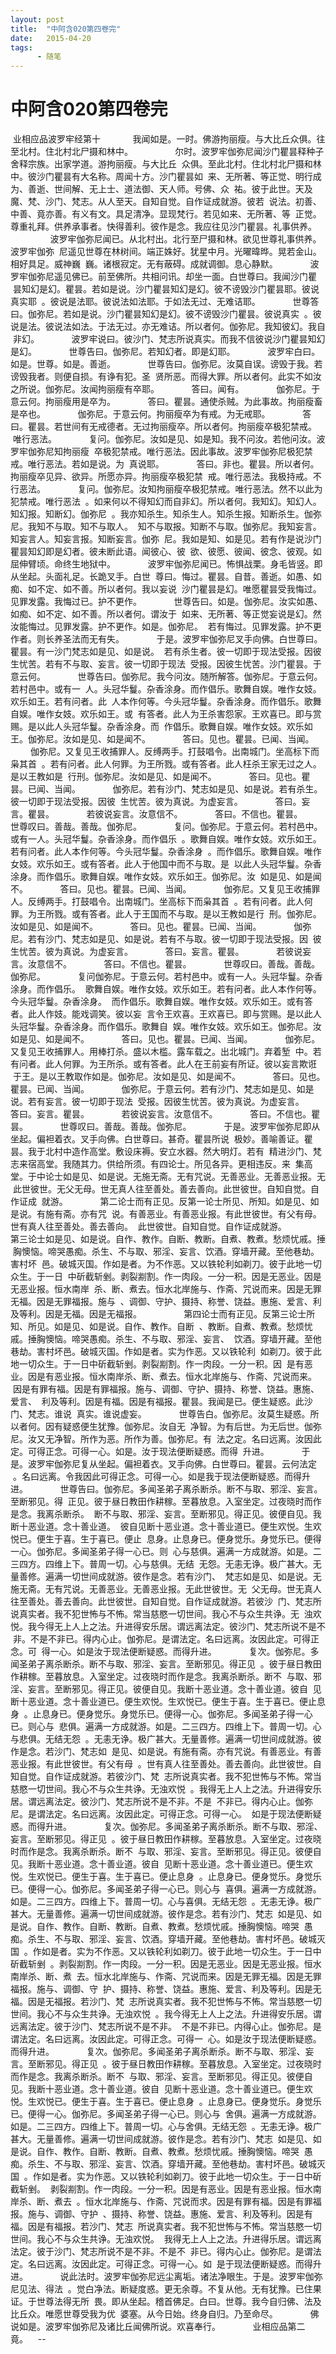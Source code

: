 ```yaml
---
layout: post
title:  "中阿含020第四卷完"
date:   2015-04-20
tags:
      - 随笔
---
```


# 中阿含020第四卷完


 业相应品波罗牢经第十
   
 　　我闻如是。一时。佛游拘丽瘦。与大比丘众俱。往至北村。住北村北尸摄和林中。
   
   
 　　尔时。波罗牢伽弥尼闻沙门瞿昙释种子舍释宗族。出家学道。游拘丽瘦。与大比丘
 众俱。至此北村。住北村北尸摄和林中。彼沙门瞿昙有大名称。周闻十方。沙门瞿昙如
 来、无所著、等正觉、明行成为、善逝、世间解、无上士、道法御、天人师。号佛、众
 祐。彼于此世。天及魔、梵、沙门、梵志。从人至天。自知自觉。自作证成就游。彼若
 说法。初善、中善、竟亦善。有义有文。具足清净。显现梵行。若见如来、无所著、等
 正觉。尊重礼拜。供养承事者。快得善利。彼作是念。我应往见沙门瞿昙。礼事供养。
   
   
 　　波罗牢伽弥尼闻已。从北村出。北行至尸摄和林。欲见世尊礼事供养。波罗牢伽弥
 尼遥见世尊在林树间。端正姝好。犹星中月。光曜暐晔。晃若金山。相好具足。威神巍
 巍。诸根寂定。无有蔽碍。成就调御。息心静默。
   
 　　波罗牢伽弥尼遥见佛已。前至佛所。共相问讯。却坐一面。白世尊曰。我闻沙门瞿
 昙知幻是幻。瞿昙。若如是说。沙门瞿昙知幻是幻。彼不谤毁沙门瞿昙耶。彼说真实耶
 。彼说是法耶。彼说法如法耶。于如法无过、无难诘耶。
   
 　　世尊答曰。伽弥尼。若如是说。沙门瞿昙知幻是幻。彼不谤毁沙门瞿昙。彼说真实
 。彼说是法。彼说法如法。于法无过。亦无难诘。所以者何。伽弥尼。我知彼幻。我自
 非幻。
   
 　　波罗牢说曰。彼沙门、梵志所说真实。而我不信彼说沙门瞿昙知幻是幻。
   
 　　世尊告曰。伽弥尼。若知幻者。即是幻耶。
   
 　　波罗牢白曰。如是。世尊。如是。善逝。
   
 　　世尊告曰。伽弥尼。汝莫自误。谤毁于我。若谤毁我者。则便自损。有诤有犯。圣
 贤所恶。而得大罪。所以者何。此实不如汝之所说。伽弥尼。汝闻拘丽瘦有卒耶。
   
 　　答曰。闻有。
   
 　　伽弥尼。于意云何。拘丽瘦用是卒为。
   
 　　答曰。瞿昙。通使杀贼。为此事故。拘丽瘦畜是卒也。
   
 　　伽弥尼。于意云何。拘丽瘦卒为有戒。为无戒耶。
   
 　　答曰。瞿昙。若世间有无戒德者。无过拘丽瘦卒。所以者何。拘丽瘦卒极犯禁戒。
 唯行恶法。
   
 　　复问。伽弥尼。汝如是见、如是知。我不问汝。若他问汝。波罗牢伽弥尼知拘丽瘦
 卒极犯禁戒。唯行恶法。因此事故。波罗牢伽弥尼极犯禁戒。唯行恶法。若如是说。为
 真说耶。
   
 　　答曰。非也。瞿昙。所以者何。拘丽瘦卒见异、欲异。所愿亦异。拘丽瘦卒极犯禁
 戒。唯行恶法。我极持戒。不行恶法。
   
 　　复问。伽弥尼。汝知拘丽瘦卒极犯禁戒。唯行恶法。然不以此为犯禁戒。唯行恶法
 。如来何以不得知幻而自非幻。所以者何。我知幻。知幻人。知幻报。知断幻。伽弥尼
 。我亦知杀生。知杀生人。知杀生报。知断杀生。伽弥尼。我知不与取。知不与取人。
 知不与取报。知断不与取。伽弥尼。我知妄言。知妄言人。知妄言报。知断妄言。伽弥
 尼。我如是知、如是见。若有作是说沙门瞿昙知幻即是幻者。彼未断此语。闻彼心、彼
 欲、彼愿、彼闻、彼念、彼观。如屈伸臂顷。命终生地狱中。
   
 　　波罗牢伽弥尼闻已。怖惧战栗。身毛皆竖。即从坐起。头面礼足。长跪叉手。白世
 尊曰。悔过。瞿昙。自昔。善逝。如愚、如痴、如不定、如不善。所以者何。我以妄说
 沙门瞿昙是幻。唯愿瞿昙受我悔过。见罪发露。我悔过已。护不更作。
   
 　　世尊告曰。如是。伽弥尼。汝实如愚、如痴、如不定、如不善。所以者何。谓汝于
 如来、无所著、等正觉妄说是幻。然汝能悔过。见罪发露。护不更作。如是。伽弥尼。
 若有悔过。见罪发露。护不更作者。则长养圣法而无有失。
   
 　　于是。波罗牢伽弥尼叉手向佛。白世尊曰。瞿昙。有一沙门梵志如是见、如是说。
 若有杀生者。彼一切即于现法受报。因彼生忧苦。若有不与取、妄言。彼一切即于现法
 受报。因彼生忧苦。沙门瞿昙。于意云何。
   
 　　世尊告曰。伽弥尼。我今问汝。随所解答。伽弥尼。于意云何。若村邑中。或有一
 人。头冠华鬘。杂香涂身。而作倡乐。歌舞自娱。唯作女妓。欢乐如王。若有问者。此
 人本作何等。今头冠华鬘。杂香涂身。而作倡乐。歌舞自娱。唯作女妓。欢乐如王。或
 有答者。此人为王杀害怨家。王欢喜已。即与赏赐。是以此人头冠华鬘。杂香涂身。而
 作倡乐。歌舞自娱。唯作女妓。欢乐如王。伽弥尼。汝如是见、如是闻不。
   
 　　答曰。见也。瞿昙。已闻、当闻。
   
 　　伽弥尼。又复见王收捕罪人。反缚两手。打鼓唱令。出南城门。坐高标下而枭其首
 。若有问者。此人何罪。为王所戮。或有答者。此人枉杀王家无过之人。是以王教如是
 行刑。伽弥尼。汝如是见、如是闻不。
   
 　　答曰。见也。瞿昙。已闻、当闻。
   
 　　伽弥尼。若有沙门、梵志如是见、如是说。若有杀生。彼一切即于现法受报。因彼
 生忧苦。彼为真说。为虚妄言。
   
 　　答曰。妄言。瞿昙。
   
 　　若彼说妄言。汝意信不。
   
 　　答曰。不信也。瞿昙。
   
 　　世尊叹曰。善哉。善哉。伽弥尼。
   
 　　复问。伽弥尼。于意云何。若村邑中。或有一人。头冠华鬘。杂香涂身。而作倡乐
 。歌舞自娱。唯作女妓。欢乐如王。若有问者。此人本作何等。今头冠华鬘。杂香涂身
 。而作倡乐。歌舞自娱。唯作女妓。欢乐如王。或有答者。此人于他国中而不与取。是
 以此人头冠华鬘。杂香涂身。而作倡乐。歌舞自娱。唯作女妓。欢乐如王。伽弥尼。汝
 如是见、如是闻不。
   
 　　答曰。见也。瞿昙。已闻、当闻。
   
 　　伽弥尼。又复见王收捕罪人。反缚两手。打鼓唱令。出南城门。坐高标下而枭其首
 。若有问者。此人何罪。为王所戮。或有答者。此人于王国而不与取。是以王教如是行
 刑。伽弥尼。汝如是见、如是闻不。
   
 　　答曰。见也。瞿昙。已闻、当闻。
   
 　　伽弥尼。若有沙门、梵志如是见、如是说。若有不与取。彼一切即于现法受报。因
 彼生忧苦。彼为真说。为虚妄言。
   
 　　答曰。妄言。瞿昙。
   
 　　若彼说妄言。汝意信不。
   
 　　答曰。不信也。瞿昙。
   
 　　世尊叹曰。善哉。善哉。伽弥尼。
   
 　　复问伽弥尼。于意云何。若村邑中。或有一人。头冠华鬘。杂香涂身。而作倡乐。
 歌舞自娱。唯作女妓。欢乐如王。若有问者。此人本作何等。今头冠华鬘。杂香涂身。
 而作倡乐。歌舞自娱。唯作女妓。欢乐如王。或有答者。此人作妓。能戏调笑。彼以妄
 言令王欢喜。王欢喜已。即与赏赐。是以此人头冠华鬘。杂香涂身。而作倡乐。歌舞自
 娱。唯作女妓。欢乐如王。伽弥尼。汝如是见、如是闻不。
   
 　　答曰。见也。瞿昙。已闻、当闻。
   
 　　伽弥尼。又复见王收捕罪人。用棒打杀。盛以木槛。露车载之。出北城门。弃着堑
 中。若有问者。此人何罪。为王所杀。或有答者。此人在王前妄有所证。彼以妄言欺诳
 于王。是以王教取作如是。伽弥尼。汝如是见、如是闻不。
   
 　　答曰。见也。瞿昙。已闻、当闻。
   
 　　伽弥尼。于意云何。若有沙门、梵志如是见、如是说。若有妄言。彼一切即于现法
 受报。因彼生忧苦。彼为真说。为虚妄言。
   
 　　答曰。妄言。瞿昙。
   
 　　若彼说妄言。汝意信不。
   
 　　答曰。不信也。瞿昙。
   
 　　世尊叹曰。善哉。善哉。伽弥尼。
   
 　　于是。波罗牢伽弥尼即从坐起。偏袒着衣。叉手向佛。白世尊曰。甚奇。瞿昙所说
 极妙。善喻善证。瞿昙。我于北村中造作高堂。敷设床褥。安立水器。然大明灯。若有
 精进沙门、梵志来宿高堂。我随其力。供给所须。有四论士。所见各异。更相违反。来
 集高堂。于中论士如是见、如是说。无施无斋。无有咒说。无善恶业。无善恶业报。无
 此世彼世。无父无母。世无真人往至善处。善去善向。此世彼世。自知自觉。自作证成
 就游。
   
 　　第二论士而有正见。反第一论士所见、所知。如是见、如是说。有施有斋。亦有咒
 说。有善恶业。有善恶业报。有此世彼世。有父有母。世有真人往至善处。善去善向。
 此世彼世。自知自觉。自作证成就游。
   
 　　第三论士如是见、如是说。自作、教作。自断、教断。自煮、教煮。愁烦忧戚。捶
 胸懊恼。啼哭愚痴。杀生、不与取、邪淫、妄言、饮酒。穿墙开藏。至他巷劫。害村坏
 邑。破城灭国。作如是者。为不作恶。又以铁轮利如剃刀。彼于此地一切众生。于一日
 中斫截斩剉。剥裂剬割。作一肉段。一分一积。因是无恶业。因是无恶业报。恒水南岸
 杀、断、煮去。恒水北岸施与、作斋、咒说而来。因是无罪无福。因是无罪福报。施与
 、调御、守护、摄持、称誉、饶益。惠施、爱言、利及等利。因是无福。因是无福报。
   
   
 　　第四论士而有正见。反第三论士所知、所见。如是见、如是说。自作、教作。自断
 、教断。自煮、教煮。愁烦忧戚。捶胸懊恼。啼哭愚痴。杀生、不与取、邪淫、妄言、
 饮酒。穿墙开藏。至他巷劫。害村坏邑。破城灭国。作如是者。实为作恶。又以铁轮利
 如剃刀。彼于此地一切众生。于一日中斫截斩剉。剥裂剬割。作一肉段。一分一积。因
 是有恶业。因是有恶业报。恒水南岸杀、断、煮去。恒水北岸施与、作斋、咒说而来。
 因是有罪有福。因是有罪福报。施与、调御、守护、摄持、称誉、饶益。惠施、爱言、
 利及等利。因是有福。因是有福报。瞿昙。我闻是已。便生疑惑。此沙门、梵志。谁说
 真实。谁说虚妄。
   
 　　世尊告白。伽弥尼。汝莫生疑惑。所以者何。因有疑惑便生犹豫。伽弥尼。汝自无
 净智。为有后世。为无后世。伽弥尼。汝又无净智。所作为恶。所作为善。伽弥尼。有
 法之定。名曰远离。汝因此定。可得正念。可得一心。如是。汝于现法便断疑惑。而得
 升进。
   
 　　于是。波罗牢伽弥尼复从坐起。偏袒着衣。叉手向佛。白世尊曰。瞿昙。云何法定
 。名曰远离。令我因此可得正念。可得一心。如是我于现法便断疑惑。而得升进。
   
 　　世尊告曰。伽弥尼。多闻圣弟子离杀断杀。断不与取、邪淫、妄言。至断邪见。得
 正见。彼于昼日教田作耕稼。至暮放息。入室坐定。过夜晓时而作是念。我离杀断杀。
 断不与取、邪淫、妄言。至断邪见。得正见。彼便自见。我断十恶业道。念十善业道。
 彼自见断十恶业道。念十善业道已。便生欢悦。生欢悦已。便生于喜。生于喜已。便止
 息身。止息身已。便身觉乐。身觉乐已。便得一心。伽弥尼。多闻圣弟子得一心已。则
 心与慈俱。遍满一方成就游。如是。二三四方。四维上下。普周一切。心与慈俱。无结
 无怨。无恚无诤。极广甚大。无量善修。遍满一切世间成就游。彼作是念。若有沙门、
 梵志如是见、如是说。无施无斋。无有咒说。无善恶业。无善恶业报。无此世彼世。无
 父无母。世无真人往至善处。善去善向。此世彼世。自知自觉。自作证成就游。若彼沙
 门、梵志所说真实者。我不犯世怖与不怖。常当慈愍一切世间。我心不与众生共诤。无
 浊欢悦。我今得无上人上之法。升进得安乐居。谓远离法定。彼沙门、梵志所说不是不
 非。不是不非已。得内心止。伽弥尼。是谓法定。名曰远离。汝因此定。可得正念。可
 得一心。如是汝于现法便断疑惑。而得升进。
   
 　　复次。伽弥尼。多闻圣弟子离杀断杀。断不与取、邪淫、妄言。至断邪见。得正见
 。彼于昼日教田作耕稼。至暮放息。入室坐定。过夜晓时而作是念。我离杀断杀。断不
 与取、邪淫、妄言。至断邪见。得正见。彼便自见。我断十恶业道。念十善业道。彼自
 见断十恶业道。念十善业道已。便生欢悦。生欢悦已。便生于喜。生于喜已。便止息身
 。止息身已。便身觉乐。身觉乐已。便得一心。伽弥尼。多闻圣弟子得一心已。则心与
 悲俱。遍满一方成就游。如是。二三四方。四维上下。普周一切。心与悲俱。无结无怨
 。无恚无诤。极广甚大。无量善修。遍满一切世间成就游。彼作是念。若沙门、梵志如
 是见、如是说。有施有斋。亦有咒说。有善恶业。有善恶业报。有此世彼世。有父有母
 。世有真人往至善处。善去善向。此世彼世。自知自觉。自作证成就游。若彼沙门、梵
 志所说真实者。我不犯世怖与不怖。常当慈愍一切世间。我心不与众生共诤。无浊欢悦
 。我得无上人上之法。升进得安乐居。谓远离法定。彼沙门、梵志所说不是不非。不是
 不非已。得内心止。伽弥尼。是谓法定。名曰远离。汝因此定。可得正念。可得一心。
 如是于现法便断疑惑。而得升进。
   
 　　复次。伽弥尼。多闻圣弟子离杀断杀。断不与取、邪淫、妄言。至断邪见。得正见
 。彼于昼日教田作耕稼。至暮放息。入室坐定。过夜晓时而作是念。我离杀断杀。断不
 与取、邪淫、妄言。至断邪见。得正见。彼便自见。我断十恶业道。念十善业道。彼自
 见断十恶业道。念十善业道已。便生欢悦。生欢悦已。便生于喜。生于喜已。便止息身
 。止息身已。便身觉乐。身觉乐已。便得一心。伽弥尼。多闻圣弟子得一心已。则心与
 喜俱。遍满一方成就游。如是。二三四方。四维上下。普周一切。心与喜俱。无结无怨
 。无恚无诤。极广甚大。无量善修。遍满一切世间成就游。彼作是念。若有沙门、梵志
 如是见、如是说。自作、教作。自断、教断。自煮、教煮。愁烦忧戚。捶胸懊恼。啼哭
 愚痴。杀生、不与取、邪淫、妄言、饮酒。穿墙开藏。至他巷劫。害村坏邑。破城灭国
 。作如是者。实为不作恶。又以铁轮利如剃刀。彼于此地一切众生。于一日中斫截斩剉
 。剥裂剬割。作一肉段。一分一积。因是无恶业。因是无恶业报。恒水南岸杀、断、煮
 去。恒水北岸施与、作斋、咒说而来。因是无罪无福。因是无罪福报。施与、调御、守
 护、摄持、称誉、饶益。惠施、爱言、利及等利。因是无福。因是无福报。若沙门、梵
 志所说真实者。我不犯世怖与不怖。常当慈愍一切世间。我心不与众生共诤。无浊欢悦
 。我今得无上人上之法。升进得安乐居。谓远离法定。彼于沙门、梵志所说不是不非。
 不是不非已。内得心止。伽弥尼。是谓法定。名曰远离。汝因此定。可得正念。可得一
 心。如是汝于现法便断疑惑。而得升进。
   
 　　复次。伽弥尼。多闻圣弟子离杀断杀。断不与取、邪淫、妄言。至断邪见。得正见
 。彼于昼日教田作耕稼。至暮放息。入室坐定。过夜晓时而作是念。我离杀断杀。断不
 与取、邪淫、妄言。至断邪见。得正见。彼便自见。我断十恶业道。念十善业道。彼自
 见断十恶业道。念十善业道已。便生欢悦。生欢悦已。便生于喜。生于喜已。便止息身
 。止息身已。便身觉乐。身觉乐已。便得一心。伽弥尼。多闻圣弟子得一心已。则心与
 舍俱。遍满一方成就游。如是。二三四方。四维上下。普周一切。心与舍俱。无结无怨
 。无恚无诤。极广甚大。无量善修。遍满一切世间成就游。彼作是念。若有沙门、梵志
 如是见、如是说。自作、教作。自断、教断。自煮、教煮。愁烦忧戚。捶胸懊恼。啼哭
 愚痴。杀生、不与取、邪淫、妄言、饮酒。穿墙开藏。至他巷劫。害村坏邑。破城灭国
 。作如是者。实为作恶。又以铁轮利如剃刀。彼于此地一切众生。于一日中斫截斩剉。
 剥裂剬割。作一肉段。一分一积。因是有恶业。因是有恶业报。恒水南岸杀、断、煮去
 。恒水北岸施与、作斋、咒说而求。因是有罪有福。因是有罪福报。施与、调御、守护
 、摄持、称誉、饶益。惠施、爱言、利及等利。因是有福。因是有福报。若沙门、梵志
 所说真实者。我不犯世怖与不怖。常当慈愍一切世间。我心不与众生共诤。无浊欢悦。
 我得无上人上之法。升进得乐居。谓远离法定。彼于沙门、梵志所说不是不非。不是不
 非已。得内心止。伽弥尼。是谓法定。名曰远离。汝因此定。可得正念。可得一心。如
 是于现法便断疑惑。而得升进。
   
 　　说此法时。波罗牢伽弥尼远尘离垢。诸法净眼生。于是。波罗牢伽弥尼见法、得法
 。觉白净法。断疑度惑。更无余尊。不复从他。无有犹豫。已住果证。于世尊法得无所
 畏。即从坐起。稽首佛足。白曰。世尊。我今自归佛、法及比丘众。唯愿世尊受我为优
 婆塞。从今日始。终身自归。乃至命尽。
   
 　　佛说如是。波罗牢伽弥尼及诸比丘闻佛所说。欢喜奉行。
   
 　　业相应品第二竟。  
 \--
  

